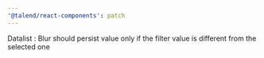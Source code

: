 ```yaml
---
'@talend/react-components': patch
---
```


Datalist : Blur should persist value only if the filter value is different from the selected one
